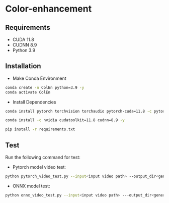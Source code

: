 # Color-enhancement

## Requirements
- CUDA 11.8
- CUDNN 8.9
- Python 3.9

## Installation

- Make Conda Environment
```bash
conda create -n ColEn python=3.9 -y
conda activate ColEn
```
- Install Dependencies
```bash
conda install pytorch torchvision torchaudio pytorch-cuda=11.8 -c pytorch -c nvidia

conda install -c nvidia cudatoolkit=11.8 cudnn=8.9 -y

pip install -r requirements.txt

```

<!--
## Download Pre-trained Models

Download pytorch models: [Pytorch model](https://drive.google.com/file/d/12kmIeep10ok5y0SRfWQsQjikMUfY2to6/view?usp=sharing).



Download onnx models: [ONNX model](https://drive.google.com/file/d/1VZJf6QmqvIm1DJEXWO6kBfSzgl73FpvF/view?usp=sharing).
-->

## Test

Run the following command for test:

- Pytorch model video test:
```bash
python pytorch_video_test.py --input<input video path> --output_dir<generated color enhance video path> --ckpt<pytorch color-enhancement model> --gpu_ids<ex)0,1,2,3>
```

- ONNX model test:
```bash
python onnx_video_test.py --input<input video path> ---output_dir<generated color enhance video path> --onnx_step<onnx color-enhancement model> --gpu_ids<ex)0,1,2,3>
```


